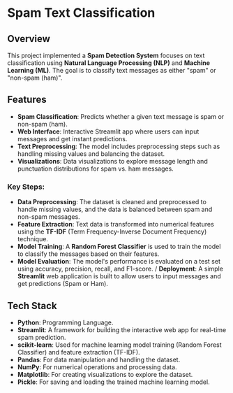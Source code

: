 # Spam Text Classification

## Overview
This project implemented a **Spam Detection System** focuses on text classification using **Natural Language Processing (NLP)** and **Machine Learning (ML)**. The goal is to classify text messages as either "spam" or "non-spam (ham)".

## Features
- **Spam Classification**: Predicts whether a given text message is spam or non-spam (ham).
- **Web Interface**: Interactive Streamlit app where users can input messages and get instant predictions.
- **Text Preprocessing**: The model includes preprocessing steps such as handling missing values and balancing the dataset.
- **Visualizations**: Data visualizations to explore message length and punctuation distributions for spam vs. ham messages.

### Key Steps:
 * **Data Preprocessing**: The dataset is cleaned and preprocessed to handle missing values, and the data is balanced between spam and non-spam messages.
 * **Feature Extraction**: Text data is transformed into numerical features using the **TF-IDF** (Term Frequency-Inverse Document Frequency) technique.
 * **Model Training**: A **Random Forest Classifier** is used to train the model to classify the messages based on their features.
 * **Model Evaluation**: The model's performance is evaluated on a test set using accuracy, precision, recall, and F1-score.
 / **Deployment**: A simple **Streamlit** web application is built to allow users to input messages and get predictions (Spam or Ham).

## Tech Stack

- **Python**: Programming Language.
- **Streamlit**: A framework for building the interactive web app for real-time spam prediction.
- **scikit-learn**: Used for machine learning model training (Random Forest Classifier) and feature extraction (TF-IDF).
- **Pandas**: For data manipulation and handling the dataset.
- **NumPy**: For numerical operations and processing data.
- **Matplotlib**: For creating visualizations to explore the dataset.
- **Pickle**: For saving and loading the trained machine learning model.
